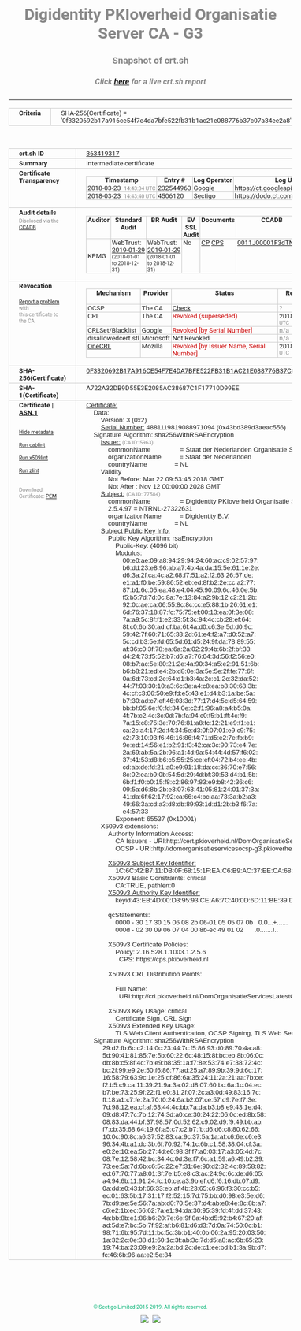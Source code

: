 # Digidentity PKIoverheid Organisatie Server CA - G3
### Snapshot of crt.sh
##### Click [here](https://crt.sh/?q=0F3320692B17A916CE54F7E4DA7BFE522FB31B1AC21E088776B37C07A34EE2A8) for a live crt.sh report

---
<!DOCTYPE HTML PUBLIC "-//W3C//DTD HTML 4.0 Transitional//EN">
<HTML>
<HEAD>
  <META http-equiv="Content-Type" content="text/html; charset=UTF-8">
  <TITLE>crt.sh | 0f3320692b17a916ce54f7e4da7bfe522fb31b1ac21e088776b37c07a34ee2a8</TITLE>
  <META name="description" content="Free CT Log Certificate Search Tool from Sectigo (formerly Comodo CA)">
  <META name="keywords" content="crt.sh, CT, Certificate Transparency, Certificate Search, SSL Certificate, Sectigo, Comodo CA">
  <LINK href="//fonts.googleapis.com/css?family=Roboto+Mono|Roboto:400,400i,700,700i" rel="stylesheet">
  <STYLE type="text/css">
    a {
      white-space: nowrap;
    }
    body {
      color: #888888;
      font: 12pt Roboto, sans-serif;
      padding-top: 10px;
      text-align: center
    }
    form {
      margin: 0px
    }
    span {
      border-radius: 10px
    }
    span.heading {
      color: #888888;
      font: 12pt Roboto, sans-serif
    }
    span.title {
      background-color: #00B373;
      color: #FFFFFF;
      font: bold 18pt Roboto, sans-serif;
      padding: 0px 5px
    }
    span.text {
      color: #888888;
      font: 10pt Roboto, sans-serif
    }
    span.whiteongrey {
      background-color: #D9D9D6;
      color: #FFFFFF;
      font: bold 18pt Roboto, sans-serif;
      padding: 0px 5px
    }
    table {
      border-collapse: collapse;
      color: #222222;
      font: 10pt Roboto, sans-serif;
      margin-left: auto;
      margin-right: auto
    }
    table.options {
      border: none;
      margin-left: 10px
    }
    td, th {
      border: 1px solid #CCCCCC;
      padding: 0px 2px;
      text-align: left;
      vertical-align: top
    }
    td.outer, th.outer {
      border: 1px solid #CCCCCC;
      padding: 2px 20px;
      text-align: left
    }
    th.heading {
      color: #888888;
      font: bold italic 12pt Roboto, sans-serif;
      padding: 20px 0px 0px;
      text-align: center
    }
    th.options, td.options {
      border: none;
      vertical-align: middle
    }
    td.text {
      font: 10pt "Roboto Mono", sans-serif;
      padding: 2px 20px
    }
    td.heading {
      border: none;
      color: #888888;
      font: 12pt Roboto, sans-serif;
      padding-top: 20px;
      text-align: center
    }
    table.lint td, th {
      text-align: center
    }
    .button {
      background-color: #00B373;
      border-radius: 10px;
      color: #FFFFFF;
      font: bold 13pt Roboto, sans-serif
    }
    .copyright {
      font: 8pt Roboto, sans-serif;
      color: #00B373
    }
    .input {
      border: 1px solid #888888;
      font-weight: bold;
      text-align: center
    }
    .small {
      font: 8pt Roboto, sans-serif;
      color: #888888
    }
    .error {
      background-color: #FFDFDF;
      color: #CC0000;
      font-weight: bold
    }
    .fatal {
      background-color: #0000AA;
      color: #FFFFFF;
      font-weight: bold
    }
    .notice {
      background-color: #FFFFDF;
      color: #606000
    }
    .warning {
      background-color: #FFEFDF;
      color: #DF6000
    }
  </STYLE>
</HEAD>
<BODY>

<TABLE>
  <TR>
    <TH class="outer">Criteria</TH>
    <TD class="outer">SHA-256(Certificate) = '0f3320692b17a916ce54f7e4da7bfe522fb31b1ac21e088776b37c07a34ee2a8'</TD>
  </TR>
</TABLE>
<BR>
<TABLE>
  <TR>
    <TH class="outer">crt.sh ID</TH>
    <TD class="outer"><A href="?id=363419317">363419317</A></TD>
  </TR>
  <TR>
    <TH class="outer">Summary</TH>
    <TD class="outer">Intermediate certificate</TD>
  </TR>
  <TR>
    <TH class="outer">Certificate<BR>Transparency</TH>
    <TD class="outer">
<TABLE class="options" style="margin-left:0px">
  <TR>
    <TH>Timestamp</TH>
    <TH>Entry #</TH>
    <TH>Log Operator</TH>
    <TH>Log URL</TH>
  </TR>
  <TR>
    <TD>2018-03-23&nbsp; <FONT class="small">14:43:34 UTC</FONT></TD>
    <TD>232544963</TD>
    <TD>Google</TD>
    <TD>https://ct.googleapis.com/rocketeer</TD>
  </TR>
  <TR>
    <TD>2018-03-23&nbsp; <FONT class="small">14:43:40 UTC</FONT></TD>
    <TD>4506120</TD>
    <TD>Sectigo</TD>
    <TD>https://dodo.ct.comodo.com</TD>
  </TR>
</TABLE>
    </TD>
  </TR>
  <TR>
    <TH class="outer">Audit details<BR>
      <DIV class="small" style="padding-top:3px">Disclosed via the
        <A href="//ccadb-public.secure.force.com/mozilla/PublicAllIntermediateCerts" target="_blank">CCADB</A></DIV>
    </TH>
    <TD class="outer">
<TABLE class="options" style="margin-left:0px">
  <TR>
    <TH>Auditor</TH>
    <TH>Standard Audit</TH>
    <TH>BR Audit</TH>
    <TH>EV SSL Audit</TH>
    <TH>Documents</TH>
    <TH>CCADB</TH>
    <TH>Root Owner / Certificate</TH>
  </TR>
  <TR>
    <TD style="vertical-align:middle">KPMG</TD>
    <TD>WebTrust:
      <A href="https://www.cpacanada.ca/generichandlers/CPACHandler.ashx?attachmentid=224596" target="_blank">2019-01-29</A>
      <BR><FONT style="font-size:8pt">(2018-01-01 to 2018-12-31)</FONT></TD>
    <TD>WebTrust:
      <A href="https://www.cpacanada.ca/generichandlers/CPACHandler.ashx?attachmentid=224597" target="_blank">2019-01-29</A>
      <BR><FONT style="font-size:8pt">(2018-01-01 to 2018-12-31)</FONT></TD>
    <TD>No    <TD>
      <A href="https://logius.nl/english/pkioverheid" target="blank">CP</A>
      <A href="https://cps.pkioverheid.nl" target="blank">CPS</A>
    </TD>
    <TD><A href="//ccadb.force.com/0011J00001F3dTNQAZ" target="_blank">0011J00001F3dTNQAZ</A></TD>
    <TD><A href="/?id=8693290">Government of The Netherlands, PKIoverheid (Logius)</A></TD>
  </TR>
</TABLE>
    </TD>
  </TR>
  <TR>
    <TH class="outer">Revocation<BR><BR>
      <DIV class="small" style="padding-top:3px"><A href="?id=363419317&opt=problemreporting">Report a problem</A> with<BR>this certificate to the CA</DIV></TH>
    <TD class="outer">
      <TABLE class="options" style="margin-left:0px">
        <TR>
          <TH>Mechanism</TH>
          <TH>Provider</TH>
          <TH>Status</TH>
          <TH>Revocation Date</TH>
          <TH>Last Observed in CRL</TH>
          <TH>Last Checked <SPAN style="color:#CC0000;vertical-align:middle;font-size:70%;font-weight:normal">(Error)</SPAN></TH>
        </TR>
        <TR>
          <TD>OCSP</TD>
          <TD>The CA</TD>
          <TD><A href="?id=363419317&opt=ocsp">Check</A></TD>
          <TD><SPAN style="color:#888888">?</SPAN></TD>
          <TD><SPAN style="color:#888888">n/a</SPAN></TD>
          <TD><SPAN style="color:#888888">?</SPAN></TD>
        </TR>
        <TR>
          <TD>CRL</TD>
          <TD>The CA</TD>
          <TD><SPAN style="color:#CC0000">Revoked (superseded)</SPAN></TD><TD>2018-05-17&nbsp; <FONT class="small">08:51:28 UTC</FONT></TD><TD>2019-07-05&nbsp; <FONT class="small">14:19:02 UTC</FONT></TD><TD>2019-12-04&nbsp; <FONT class="small">16:44:22 UTC</FONT></TD>
        </TR>
        <TR>
          <TD>CRLSet/Blacklist</TD>
          <TD>Google</TD>
          <TD><SPAN style="color:#CC0000">Revoked [by Serial Number]</SPAN></TD>
          <TD><SPAN style="color:#888888">n/a</SPAN></TD>
          <TD><SPAN style="color:#888888">n/a</SPAN></TD>
          <TD><SPAN style="color:#888888">n/a</SPAN></TD>
        </TR>
        <TR>
          <TD>disallowedcert.stl</TD>
          <TD>Microsoft</TD>
          <TD>Not Revoked</TD>
          <TD><SPAN style="color:#888888">n/a</SPAN></TD>
          <TD><SPAN style="color:#888888">n/a</SPAN></TD>
          <TD><SPAN style="color:#888888">n/a</SPAN></TD>
        </TR>
        <TR>
          <TD><A href="/mozilla-onecrl" target="_blank">OneCRL</A></TD>
          <TD>Mozilla</TD>
          <TD><SPAN style="color:#CC0000">Revoked [by Issuer Name, Serial Number]</SPAN></TD><TD>2018-05-30&nbsp; <FONT class="small">12:35:03 UTC</FONT></TD>
          <TD><SPAN style="color:#888888">n/a</SPAN></TD>
          <TD><SPAN style="color:#888888">n/a</SPAN></TD>
        </TR>
      </TABLE>
    </TD>
  </TR>
  <TR>
    <TH class="outer">SHA-256(Certificate)</TH>
    <TD class="outer"><A href="//censys.io/certificates/0f3320692b17a916ce54f7e4da7bfe522fb31b1ac21e088776b37c07a34ee2a8">0F3320692B17A916CE54F7E4DA7BFE522FB31B1AC21E088776B37C07A34EE2A8</A></TD>
  </TR>
  <TR>
    <TH class="outer">SHA-1(Certificate)</TH>
    <TD class="outer">A722A32DB9D55E3E2085AC38687C1F17710D99EE</TD>
  </TR>
  <TR>
    <TH class="outer">Certificate | <A href="?asn1=363419317">ASN.1</A>
      <SPAN class="small"><BR>
      <BR><BR><A href="?id=363419317&opt=nometadata">Hide metadata</A>
      <BR><BR><A href="?id=363419317&opt=cablint">Run cablint</A>
      <BR><BR><A href="?id=363419317&opt=x509lint">Run x509lint</A>
      <BR><BR><A href="?id=363419317&opt=zlint">Run zlint</A>
      <BR><BR><BR>Download Certificate: <A href="?d=363419317">PEM</A>
      </SPAN>
    </TH>
    <TD class="text"><A href="?d=363419317">Certificate:</A><BR>&nbsp;&nbsp;&nbsp;&nbsp;Data:<BR>&nbsp;&nbsp;&nbsp;&nbsp;&nbsp;&nbsp;&nbsp;&nbsp;Version:&nbsp;3&nbsp;(0x2)<BR>&nbsp;&nbsp;&nbsp;&nbsp;&nbsp;&nbsp;&nbsp;&nbsp;<A href="?serial=43bd389d3aeac556">Serial&nbsp;Number:</A>&nbsp;4881119819088971094&nbsp;(0x43bd389d3aeac556)<BR>&nbsp;&nbsp;&nbsp;&nbsp;Signature&nbsp;Algorithm:&nbsp;sha256WithRSAEncryption<BR>&nbsp;&nbsp;&nbsp;&nbsp;&nbsp;&nbsp;&nbsp;&nbsp;<A href="?caid=5963">Issuer:</A> <SPAN class="small">(CA ID: 5963)</SPAN><BR>&nbsp;&nbsp;&nbsp;&nbsp;&nbsp;&nbsp;&nbsp;&nbsp;&nbsp;&nbsp;&nbsp;&nbsp;commonName&nbsp;&nbsp;&nbsp;&nbsp;&nbsp;&nbsp;&nbsp;&nbsp;&nbsp;&nbsp;&nbsp;&nbsp;&nbsp;&nbsp;&nbsp;&nbsp;=&nbsp;Staat&nbsp;der&nbsp;Nederlanden&nbsp;Organisatie&nbsp;Services&nbsp;CA&nbsp;-&nbsp;G3<BR>&nbsp;&nbsp;&nbsp;&nbsp;&nbsp;&nbsp;&nbsp;&nbsp;&nbsp;&nbsp;&nbsp;&nbsp;organizationName&nbsp;&nbsp;&nbsp;&nbsp;&nbsp;&nbsp;&nbsp;&nbsp;&nbsp;&nbsp;=&nbsp;Staat&nbsp;der&nbsp;Nederlanden<BR>&nbsp;&nbsp;&nbsp;&nbsp;&nbsp;&nbsp;&nbsp;&nbsp;&nbsp;&nbsp;&nbsp;&nbsp;countryName&nbsp;&nbsp;&nbsp;&nbsp;&nbsp;&nbsp;&nbsp;&nbsp;&nbsp;&nbsp;&nbsp;&nbsp;&nbsp;&nbsp;&nbsp;=&nbsp;NL<BR>&nbsp;&nbsp;&nbsp;&nbsp;&nbsp;&nbsp;&nbsp;&nbsp;Validity<BR>&nbsp;&nbsp;&nbsp;&nbsp;&nbsp;&nbsp;&nbsp;&nbsp;&nbsp;&nbsp;&nbsp;&nbsp;Not&nbsp;Before:&nbsp;Mar&nbsp;22&nbsp;09:53:45&nbsp;2018&nbsp;GMT<BR>&nbsp;&nbsp;&nbsp;&nbsp;&nbsp;&nbsp;&nbsp;&nbsp;&nbsp;&nbsp;&nbsp;&nbsp;Not&nbsp;After&nbsp;:&nbsp;Nov&nbsp;12&nbsp;00:00:00&nbsp;2028&nbsp;GMT<BR>&nbsp;&nbsp;&nbsp;&nbsp;&nbsp;&nbsp;&nbsp;&nbsp;<A href="?caid=77584">Subject:</A> <SPAN class="small">(CA ID: 77584)</SPAN><BR>&nbsp;&nbsp;&nbsp;&nbsp;&nbsp;&nbsp;&nbsp;&nbsp;&nbsp;&nbsp;&nbsp;&nbsp;commonName&nbsp;&nbsp;&nbsp;&nbsp;&nbsp;&nbsp;&nbsp;&nbsp;&nbsp;&nbsp;&nbsp;&nbsp;&nbsp;&nbsp;&nbsp;&nbsp;=&nbsp;Digidentity&nbsp;PKIoverheid&nbsp;Organisatie&nbsp;Server&nbsp;CA&nbsp;-&nbsp;G3<BR>&nbsp;&nbsp;&nbsp;&nbsp;&nbsp;&nbsp;&nbsp;&nbsp;&nbsp;&nbsp;&nbsp;&nbsp;2.5.4.97&nbsp;=&nbsp;NTRNL-27322631<BR>&nbsp;&nbsp;&nbsp;&nbsp;&nbsp;&nbsp;&nbsp;&nbsp;&nbsp;&nbsp;&nbsp;&nbsp;organizationName&nbsp;&nbsp;&nbsp;&nbsp;&nbsp;&nbsp;&nbsp;&nbsp;&nbsp;&nbsp;=&nbsp;Digidentity&nbsp;B.V.<BR>&nbsp;&nbsp;&nbsp;&nbsp;&nbsp;&nbsp;&nbsp;&nbsp;&nbsp;&nbsp;&nbsp;&nbsp;countryName&nbsp;&nbsp;&nbsp;&nbsp;&nbsp;&nbsp;&nbsp;&nbsp;&nbsp;&nbsp;&nbsp;&nbsp;&nbsp;&nbsp;&nbsp;=&nbsp;NL<BR>&nbsp;&nbsp;&nbsp;&nbsp;&nbsp;&nbsp;&nbsp;&nbsp;<A href="?spkisha256=f89e2d44a2faeac00051939f990060a94a0b12782bdd82fa3c7bdaade0fe2cff">Subject&nbsp;Public&nbsp;Key&nbsp;Info:</A><BR>&nbsp;&nbsp;&nbsp;&nbsp;&nbsp;&nbsp;&nbsp;&nbsp;&nbsp;&nbsp;&nbsp;&nbsp;Public&nbsp;Key&nbsp;Algorithm:&nbsp;rsaEncryption<BR>&nbsp;&nbsp;&nbsp;&nbsp;&nbsp;&nbsp;&nbsp;&nbsp;&nbsp;&nbsp;&nbsp;&nbsp;&nbsp;&nbsp;&nbsp;&nbsp;Public-Key:&nbsp;(4096&nbsp;bit)<BR>&nbsp;&nbsp;&nbsp;&nbsp;&nbsp;&nbsp;&nbsp;&nbsp;&nbsp;&nbsp;&nbsp;&nbsp;&nbsp;&nbsp;&nbsp;&nbsp;Modulus:<BR>&nbsp;&nbsp;&nbsp;&nbsp;&nbsp;&nbsp;&nbsp;&nbsp;&nbsp;&nbsp;&nbsp;&nbsp;&nbsp;&nbsp;&nbsp;&nbsp;&nbsp;&nbsp;&nbsp;&nbsp;00:e0:ae:09:a8:94:29:94:24:60:ac:c9:02:57:97:<BR>&nbsp;&nbsp;&nbsp;&nbsp;&nbsp;&nbsp;&nbsp;&nbsp;&nbsp;&nbsp;&nbsp;&nbsp;&nbsp;&nbsp;&nbsp;&nbsp;&nbsp;&nbsp;&nbsp;&nbsp;b6:dd:23:e8:96:ab:a7:4b:4a:da:15:5e:61:1e:2e:<BR>&nbsp;&nbsp;&nbsp;&nbsp;&nbsp;&nbsp;&nbsp;&nbsp;&nbsp;&nbsp;&nbsp;&nbsp;&nbsp;&nbsp;&nbsp;&nbsp;&nbsp;&nbsp;&nbsp;&nbsp;d6:3a:2f:ca:4c:a2:68:f7:51:a2:f2:63:26:57:de:<BR>&nbsp;&nbsp;&nbsp;&nbsp;&nbsp;&nbsp;&nbsp;&nbsp;&nbsp;&nbsp;&nbsp;&nbsp;&nbsp;&nbsp;&nbsp;&nbsp;&nbsp;&nbsp;&nbsp;&nbsp;e1:a1:f0:be:59:86:52:eb:ed:8f:b2:2e:cc:a2:77:<BR>&nbsp;&nbsp;&nbsp;&nbsp;&nbsp;&nbsp;&nbsp;&nbsp;&nbsp;&nbsp;&nbsp;&nbsp;&nbsp;&nbsp;&nbsp;&nbsp;&nbsp;&nbsp;&nbsp;&nbsp;87:b1:6c:05:ea:48:e4:04:45:90:09:6c:46:0e:5b:<BR>&nbsp;&nbsp;&nbsp;&nbsp;&nbsp;&nbsp;&nbsp;&nbsp;&nbsp;&nbsp;&nbsp;&nbsp;&nbsp;&nbsp;&nbsp;&nbsp;&nbsp;&nbsp;&nbsp;&nbsp;f5:b5:7d:7d:0c:8a:7e:13:84:a2:9b:12:c2:21:2b:<BR>&nbsp;&nbsp;&nbsp;&nbsp;&nbsp;&nbsp;&nbsp;&nbsp;&nbsp;&nbsp;&nbsp;&nbsp;&nbsp;&nbsp;&nbsp;&nbsp;&nbsp;&nbsp;&nbsp;&nbsp;92:0c:ae:ca:06:55:8c:8c:cc:e5:88:1b:26:61:e1:<BR>&nbsp;&nbsp;&nbsp;&nbsp;&nbsp;&nbsp;&nbsp;&nbsp;&nbsp;&nbsp;&nbsp;&nbsp;&nbsp;&nbsp;&nbsp;&nbsp;&nbsp;&nbsp;&nbsp;&nbsp;6d:76:37:18:87:fc:75:75:ef:00:13:ea:0f:3e:08:<BR>&nbsp;&nbsp;&nbsp;&nbsp;&nbsp;&nbsp;&nbsp;&nbsp;&nbsp;&nbsp;&nbsp;&nbsp;&nbsp;&nbsp;&nbsp;&nbsp;&nbsp;&nbsp;&nbsp;&nbsp;7a:a9:5c:8f:f1:e2:33:5f:3c:94:4c:cb:28:ef:64:<BR>&nbsp;&nbsp;&nbsp;&nbsp;&nbsp;&nbsp;&nbsp;&nbsp;&nbsp;&nbsp;&nbsp;&nbsp;&nbsp;&nbsp;&nbsp;&nbsp;&nbsp;&nbsp;&nbsp;&nbsp;8f:c0:6b:30:ad:df:ba:6f:4a:d0:c6:3e:5d:d0:9c:<BR>&nbsp;&nbsp;&nbsp;&nbsp;&nbsp;&nbsp;&nbsp;&nbsp;&nbsp;&nbsp;&nbsp;&nbsp;&nbsp;&nbsp;&nbsp;&nbsp;&nbsp;&nbsp;&nbsp;&nbsp;59:42:7f:60:71:65:33:2d:61:e4:f2:a7:d0:52:a7:<BR>&nbsp;&nbsp;&nbsp;&nbsp;&nbsp;&nbsp;&nbsp;&nbsp;&nbsp;&nbsp;&nbsp;&nbsp;&nbsp;&nbsp;&nbsp;&nbsp;&nbsp;&nbsp;&nbsp;&nbsp;5c:cd:b3:5e:fd:65:5d:61:d5:24:9f:da:78:89:55:<BR>&nbsp;&nbsp;&nbsp;&nbsp;&nbsp;&nbsp;&nbsp;&nbsp;&nbsp;&nbsp;&nbsp;&nbsp;&nbsp;&nbsp;&nbsp;&nbsp;&nbsp;&nbsp;&nbsp;&nbsp;af:36:c0:3f:78:ea:6a:2a:02:29:4b:6b:2f:bf:33:<BR>&nbsp;&nbsp;&nbsp;&nbsp;&nbsp;&nbsp;&nbsp;&nbsp;&nbsp;&nbsp;&nbsp;&nbsp;&nbsp;&nbsp;&nbsp;&nbsp;&nbsp;&nbsp;&nbsp;&nbsp;d4:24:73:f5:52:b7:d6:a7:76:04:3d:56:f2:56:e0:<BR>&nbsp;&nbsp;&nbsp;&nbsp;&nbsp;&nbsp;&nbsp;&nbsp;&nbsp;&nbsp;&nbsp;&nbsp;&nbsp;&nbsp;&nbsp;&nbsp;&nbsp;&nbsp;&nbsp;&nbsp;08:b7:ac:5e:80:21:2e:4a:90:34:a5:e2:91:51:6b:<BR>&nbsp;&nbsp;&nbsp;&nbsp;&nbsp;&nbsp;&nbsp;&nbsp;&nbsp;&nbsp;&nbsp;&nbsp;&nbsp;&nbsp;&nbsp;&nbsp;&nbsp;&nbsp;&nbsp;&nbsp;b6:b8:21:ed:e4:2b:d8:0e:3a:5e:5e:2f:fe:77:6f:<BR>&nbsp;&nbsp;&nbsp;&nbsp;&nbsp;&nbsp;&nbsp;&nbsp;&nbsp;&nbsp;&nbsp;&nbsp;&nbsp;&nbsp;&nbsp;&nbsp;&nbsp;&nbsp;&nbsp;&nbsp;0a:6d:73:cd:2e:64:d1:b3:4a:2c:c1:2c:32:da:52:<BR>&nbsp;&nbsp;&nbsp;&nbsp;&nbsp;&nbsp;&nbsp;&nbsp;&nbsp;&nbsp;&nbsp;&nbsp;&nbsp;&nbsp;&nbsp;&nbsp;&nbsp;&nbsp;&nbsp;&nbsp;44:7f:03:30:10:a3:6c:3e:a4:c8:ea:b8:30:68:3b:<BR>&nbsp;&nbsp;&nbsp;&nbsp;&nbsp;&nbsp;&nbsp;&nbsp;&nbsp;&nbsp;&nbsp;&nbsp;&nbsp;&nbsp;&nbsp;&nbsp;&nbsp;&nbsp;&nbsp;&nbsp;4c:cf:c3:06:50:e9:fd:e5:43:e1:d4:b3:1a:be:5a:<BR>&nbsp;&nbsp;&nbsp;&nbsp;&nbsp;&nbsp;&nbsp;&nbsp;&nbsp;&nbsp;&nbsp;&nbsp;&nbsp;&nbsp;&nbsp;&nbsp;&nbsp;&nbsp;&nbsp;&nbsp;b7:30:ad:c7:ef:46:03:3d:77:17:d4:5c:d5:64:59:<BR>&nbsp;&nbsp;&nbsp;&nbsp;&nbsp;&nbsp;&nbsp;&nbsp;&nbsp;&nbsp;&nbsp;&nbsp;&nbsp;&nbsp;&nbsp;&nbsp;&nbsp;&nbsp;&nbsp;&nbsp;bb:bf:05:6e:f0:fd:34:0e:c2:f1:96:a8:a4:b5:0a:<BR>&nbsp;&nbsp;&nbsp;&nbsp;&nbsp;&nbsp;&nbsp;&nbsp;&nbsp;&nbsp;&nbsp;&nbsp;&nbsp;&nbsp;&nbsp;&nbsp;&nbsp;&nbsp;&nbsp;&nbsp;4f:7b:c2:4c:3c:0d:7b:fa:94:c0:f5:b1:ff:4c:f9:<BR>&nbsp;&nbsp;&nbsp;&nbsp;&nbsp;&nbsp;&nbsp;&nbsp;&nbsp;&nbsp;&nbsp;&nbsp;&nbsp;&nbsp;&nbsp;&nbsp;&nbsp;&nbsp;&nbsp;&nbsp;7a:15:c8:75:3e:70:76:81:a8:fc:12:21:e9:f1:e1:<BR>&nbsp;&nbsp;&nbsp;&nbsp;&nbsp;&nbsp;&nbsp;&nbsp;&nbsp;&nbsp;&nbsp;&nbsp;&nbsp;&nbsp;&nbsp;&nbsp;&nbsp;&nbsp;&nbsp;&nbsp;ca:2c:a4:17:2d:f4:34:5e:d3:0f:07:01:e9:c9:75:<BR>&nbsp;&nbsp;&nbsp;&nbsp;&nbsp;&nbsp;&nbsp;&nbsp;&nbsp;&nbsp;&nbsp;&nbsp;&nbsp;&nbsp;&nbsp;&nbsp;&nbsp;&nbsp;&nbsp;&nbsp;c2:73:10:93:f6:46:16:86:f4:71:d5:e2:7e:fb:b9:<BR>&nbsp;&nbsp;&nbsp;&nbsp;&nbsp;&nbsp;&nbsp;&nbsp;&nbsp;&nbsp;&nbsp;&nbsp;&nbsp;&nbsp;&nbsp;&nbsp;&nbsp;&nbsp;&nbsp;&nbsp;9e:ed:14:56:e1:b2:91:f3:42:ca:3c:90:73:e4:7e:<BR>&nbsp;&nbsp;&nbsp;&nbsp;&nbsp;&nbsp;&nbsp;&nbsp;&nbsp;&nbsp;&nbsp;&nbsp;&nbsp;&nbsp;&nbsp;&nbsp;&nbsp;&nbsp;&nbsp;&nbsp;2a:69:ab:5a:2b:96:a1:4d:9a:54:44:4d:57:f6:02:<BR>&nbsp;&nbsp;&nbsp;&nbsp;&nbsp;&nbsp;&nbsp;&nbsp;&nbsp;&nbsp;&nbsp;&nbsp;&nbsp;&nbsp;&nbsp;&nbsp;&nbsp;&nbsp;&nbsp;&nbsp;37:41:53:d8:b6:c5:55:25:ce:ef:04:72:b4:ee:4b:<BR>&nbsp;&nbsp;&nbsp;&nbsp;&nbsp;&nbsp;&nbsp;&nbsp;&nbsp;&nbsp;&nbsp;&nbsp;&nbsp;&nbsp;&nbsp;&nbsp;&nbsp;&nbsp;&nbsp;&nbsp;cd:ab:de:fd:21:a0:e9:91:18:da:cc:36:70:e7:56:<BR>&nbsp;&nbsp;&nbsp;&nbsp;&nbsp;&nbsp;&nbsp;&nbsp;&nbsp;&nbsp;&nbsp;&nbsp;&nbsp;&nbsp;&nbsp;&nbsp;&nbsp;&nbsp;&nbsp;&nbsp;8c:02:ea:b9:0b:54:5d:29:4d:bf:30:53:d4:b1:5b:<BR>&nbsp;&nbsp;&nbsp;&nbsp;&nbsp;&nbsp;&nbsp;&nbsp;&nbsp;&nbsp;&nbsp;&nbsp;&nbsp;&nbsp;&nbsp;&nbsp;&nbsp;&nbsp;&nbsp;&nbsp;6b:f1:f0:b0:15:f8:c2:86:97:83:e9:b8:42:36:c6:<BR>&nbsp;&nbsp;&nbsp;&nbsp;&nbsp;&nbsp;&nbsp;&nbsp;&nbsp;&nbsp;&nbsp;&nbsp;&nbsp;&nbsp;&nbsp;&nbsp;&nbsp;&nbsp;&nbsp;&nbsp;09:5a:d6:8b:2b:e3:07:63:41:05:81:24:01:37:3a:<BR>&nbsp;&nbsp;&nbsp;&nbsp;&nbsp;&nbsp;&nbsp;&nbsp;&nbsp;&nbsp;&nbsp;&nbsp;&nbsp;&nbsp;&nbsp;&nbsp;&nbsp;&nbsp;&nbsp;&nbsp;41:da:6f:62:17:92:ca:66:c4:bc:aa:73:3a:b2:a3:<BR>&nbsp;&nbsp;&nbsp;&nbsp;&nbsp;&nbsp;&nbsp;&nbsp;&nbsp;&nbsp;&nbsp;&nbsp;&nbsp;&nbsp;&nbsp;&nbsp;&nbsp;&nbsp;&nbsp;&nbsp;49:66:3a:cd:a3:d8:db:89:93:1d:d1:2b:b3:f6:7a:<BR>&nbsp;&nbsp;&nbsp;&nbsp;&nbsp;&nbsp;&nbsp;&nbsp;&nbsp;&nbsp;&nbsp;&nbsp;&nbsp;&nbsp;&nbsp;&nbsp;&nbsp;&nbsp;&nbsp;&nbsp;e4:57:33<BR>&nbsp;&nbsp;&nbsp;&nbsp;&nbsp;&nbsp;&nbsp;&nbsp;&nbsp;&nbsp;&nbsp;&nbsp;&nbsp;&nbsp;&nbsp;&nbsp;Exponent:&nbsp;65537&nbsp;(0x10001)<BR>&nbsp;&nbsp;&nbsp;&nbsp;&nbsp;&nbsp;&nbsp;&nbsp;X509v3&nbsp;extensions:<BR>&nbsp;&nbsp;&nbsp;&nbsp;&nbsp;&nbsp;&nbsp;&nbsp;&nbsp;&nbsp;&nbsp;&nbsp;Authority&nbsp;Information&nbsp;Access:&nbsp;<BR>&nbsp;&nbsp;&nbsp;&nbsp;&nbsp;&nbsp;&nbsp;&nbsp;&nbsp;&nbsp;&nbsp;&nbsp;&nbsp;&nbsp;&nbsp;&nbsp;CA&nbsp;Issuers&nbsp;-&nbsp;URI:http://cert.pkioverheid.nl/DomOrganisatieServicesCA-G3.cer<BR>&nbsp;&nbsp;&nbsp;&nbsp;&nbsp;&nbsp;&nbsp;&nbsp;&nbsp;&nbsp;&nbsp;&nbsp;&nbsp;&nbsp;&nbsp;&nbsp;OCSP&nbsp;-&nbsp;URI:http://domorganisatieservicesocsp-g3.pkioverheid.nl<BR><BR>&nbsp;&nbsp;&nbsp;&nbsp;&nbsp;&nbsp;&nbsp;&nbsp;&nbsp;&nbsp;&nbsp;&nbsp;<A href="?ski=1c6c42b711db0f68151feac6b9ac37eeca689f8a">X509v3&nbsp;Subject&nbsp;Key&nbsp;Identifier:</A><BR>&nbsp;&nbsp;&nbsp;&nbsp;&nbsp;&nbsp;&nbsp;&nbsp;&nbsp;&nbsp;&nbsp;&nbsp;&nbsp;&nbsp;&nbsp;&nbsp;1C:6C:42:B7:11:DB:0F:68:15:1F:EA:C6:B9:AC:37:EE:CA:68:9F:8A<BR>&nbsp;&nbsp;&nbsp;&nbsp;&nbsp;&nbsp;&nbsp;&nbsp;&nbsp;&nbsp;&nbsp;&nbsp;X509v3&nbsp;Basic&nbsp;Constraints:&nbsp;critical<BR>&nbsp;&nbsp;&nbsp;&nbsp;&nbsp;&nbsp;&nbsp;&nbsp;&nbsp;&nbsp;&nbsp;&nbsp;&nbsp;&nbsp;&nbsp;&nbsp;CA:TRUE,&nbsp;pathlen:0<BR>&nbsp;&nbsp;&nbsp;&nbsp;&nbsp;&nbsp;&nbsp;&nbsp;&nbsp;&nbsp;&nbsp;&nbsp;<A href="?ski=43eb4d00d39593cea67c400d6d11be39d132aee2">X509v3&nbsp;Authority&nbsp;Key&nbsp;Identifier:</A><BR>&nbsp;&nbsp;&nbsp;&nbsp;&nbsp;&nbsp;&nbsp;&nbsp;&nbsp;&nbsp;&nbsp;&nbsp;&nbsp;&nbsp;&nbsp;&nbsp;keyid:43:EB:4D:00:D3:95:93:CE:A6:7C:40:0D:6D:11:BE:39:D1:32:AE:E2<BR><BR>&nbsp;&nbsp;&nbsp;&nbsp;&nbsp;&nbsp;&nbsp;&nbsp;&nbsp;&nbsp;&nbsp;&nbsp;qcStatements:&nbsp;<BR>&nbsp;&nbsp;&nbsp;&nbsp;&nbsp;&nbsp;&nbsp;&nbsp;&nbsp;&nbsp;&nbsp;&nbsp;&nbsp;&nbsp;&nbsp;&nbsp;0000&nbsp;-&nbsp;30&nbsp;17&nbsp;30&nbsp;15&nbsp;06&nbsp;08&nbsp;2b&nbsp;06-01&nbsp;05&nbsp;05&nbsp;07&nbsp;0b&nbsp;&nbsp;&nbsp;0.0...+......<BR>&nbsp;&nbsp;&nbsp;&nbsp;&nbsp;&nbsp;&nbsp;&nbsp;&nbsp;&nbsp;&nbsp;&nbsp;&nbsp;&nbsp;&nbsp;&nbsp;000d&nbsp;-&nbsp;02&nbsp;30&nbsp;09&nbsp;06&nbsp;07&nbsp;04&nbsp;00&nbsp;8b-ec&nbsp;49&nbsp;01&nbsp;02&nbsp;&nbsp;&nbsp;&nbsp;&nbsp;&nbsp;.0.......I..<BR><BR>&nbsp;&nbsp;&nbsp;&nbsp;&nbsp;&nbsp;&nbsp;&nbsp;&nbsp;&nbsp;&nbsp;&nbsp;X509v3&nbsp;Certificate&nbsp;Policies:&nbsp;<BR>&nbsp;&nbsp;&nbsp;&nbsp;&nbsp;&nbsp;&nbsp;&nbsp;&nbsp;&nbsp;&nbsp;&nbsp;&nbsp;&nbsp;&nbsp;&nbsp;Policy:&nbsp;2.16.528.1.1003.1.2.5.6<BR>&nbsp;&nbsp;&nbsp;&nbsp;&nbsp;&nbsp;&nbsp;&nbsp;&nbsp;&nbsp;&nbsp;&nbsp;&nbsp;&nbsp;&nbsp;&nbsp;&nbsp;&nbsp;CPS:&nbsp;https://cps.pkioverheid.nl<BR><BR>&nbsp;&nbsp;&nbsp;&nbsp;&nbsp;&nbsp;&nbsp;&nbsp;&nbsp;&nbsp;&nbsp;&nbsp;X509v3&nbsp;CRL&nbsp;Distribution&nbsp;Points:&nbsp;<BR><BR>&nbsp;&nbsp;&nbsp;&nbsp;&nbsp;&nbsp;&nbsp;&nbsp;&nbsp;&nbsp;&nbsp;&nbsp;&nbsp;&nbsp;&nbsp;&nbsp;Full&nbsp;Name:<BR>&nbsp;&nbsp;&nbsp;&nbsp;&nbsp;&nbsp;&nbsp;&nbsp;&nbsp;&nbsp;&nbsp;&nbsp;&nbsp;&nbsp;&nbsp;&nbsp;&nbsp;&nbsp;URI:http://crl.pkioverheid.nl/DomOrganisatieServicesLatestCRL-G3.crl<BR><BR>&nbsp;&nbsp;&nbsp;&nbsp;&nbsp;&nbsp;&nbsp;&nbsp;&nbsp;&nbsp;&nbsp;&nbsp;X509v3&nbsp;Key&nbsp;Usage:&nbsp;critical<BR>&nbsp;&nbsp;&nbsp;&nbsp;&nbsp;&nbsp;&nbsp;&nbsp;&nbsp;&nbsp;&nbsp;&nbsp;&nbsp;&nbsp;&nbsp;&nbsp;Certificate&nbsp;Sign,&nbsp;CRL&nbsp;Sign<BR>&nbsp;&nbsp;&nbsp;&nbsp;&nbsp;&nbsp;&nbsp;&nbsp;&nbsp;&nbsp;&nbsp;&nbsp;X509v3&nbsp;Extended&nbsp;Key&nbsp;Usage:&nbsp;<BR>&nbsp;&nbsp;&nbsp;&nbsp;&nbsp;&nbsp;&nbsp;&nbsp;&nbsp;&nbsp;&nbsp;&nbsp;&nbsp;&nbsp;&nbsp;&nbsp;TLS&nbsp;Web&nbsp;Client&nbsp;Authentication,&nbsp;OCSP&nbsp;Signing,&nbsp;TLS&nbsp;Web&nbsp;Server&nbsp;Authentication<BR>&nbsp;&nbsp;&nbsp;&nbsp;Signature&nbsp;Algorithm:&nbsp;sha256WithRSAEncryption<BR>&nbsp;&nbsp;&nbsp;&nbsp;&nbsp;&nbsp;&nbsp;&nbsp;&nbsp;29:d2:fb:6c:c2:14:0c:23:44:7c:f5:86:93:d0:89:70:4a:a8:<BR>&nbsp;&nbsp;&nbsp;&nbsp;&nbsp;&nbsp;&nbsp;&nbsp;&nbsp;5d:90:41:81:85:7e:5b:60:22:6c:48:15:8f:bc:eb:8b:06:0c:<BR>&nbsp;&nbsp;&nbsp;&nbsp;&nbsp;&nbsp;&nbsp;&nbsp;&nbsp;db:8b:c5:8f:4c:7b:e9:b8:35:1a:f7:8e:53:74:e7:38:72:4c:<BR>&nbsp;&nbsp;&nbsp;&nbsp;&nbsp;&nbsp;&nbsp;&nbsp;&nbsp;bc:2f:99:e9:2e:50:f6:86:77:ad:25:a7:89:9b:39:9d:6c:17:<BR>&nbsp;&nbsp;&nbsp;&nbsp;&nbsp;&nbsp;&nbsp;&nbsp;&nbsp;16:58:79:63:9c:1e:25:df:86:6a:35:24:11:2a:21:aa:7b:ce:<BR>&nbsp;&nbsp;&nbsp;&nbsp;&nbsp;&nbsp;&nbsp;&nbsp;&nbsp;f2:b5:c9:ca:11:39:21:9a:3a:02:d8:07:60:bc:6a:1c:04:ec:<BR>&nbsp;&nbsp;&nbsp;&nbsp;&nbsp;&nbsp;&nbsp;&nbsp;&nbsp;b7:be:73:25:9f:22:f1:e0:31:2f:07:2c:a3:0d:49:83:16:7c:<BR>&nbsp;&nbsp;&nbsp;&nbsp;&nbsp;&nbsp;&nbsp;&nbsp;&nbsp;ff:18:a1:c7:fe:2a:70:f0:24:6a:b2:07:ce:57:d9:7e:f7:3e:<BR>&nbsp;&nbsp;&nbsp;&nbsp;&nbsp;&nbsp;&nbsp;&nbsp;&nbsp;7d:98:12:ea:cf:af:63:44:4c:bb:7a:da:b3:b8:e9:43:1e:d4:<BR>&nbsp;&nbsp;&nbsp;&nbsp;&nbsp;&nbsp;&nbsp;&nbsp;&nbsp;09:d8:47:7c:7b:12:74:3d:a0:ce:30:24:22:06:0c:ed:8b:58:<BR>&nbsp;&nbsp;&nbsp;&nbsp;&nbsp;&nbsp;&nbsp;&nbsp;&nbsp;08:83:da:44:bf:37:98:57:0d:52:62:c9:02:d9:f9:49:bb:ab:<BR>&nbsp;&nbsp;&nbsp;&nbsp;&nbsp;&nbsp;&nbsp;&nbsp;&nbsp;f7:cb:35:68:64:19:6f:a5:c7:c2:b7:fb:d6:d6:c8:80:62:66:<BR>&nbsp;&nbsp;&nbsp;&nbsp;&nbsp;&nbsp;&nbsp;&nbsp;&nbsp;10:0c:90:8c:a6:37:52:83:ca:9c:37:5a:1a:af:c6:6e:c6:e3:<BR>&nbsp;&nbsp;&nbsp;&nbsp;&nbsp;&nbsp;&nbsp;&nbsp;&nbsp;96:34:4b:a1:dc:3b:6f:70:92:74:1c:6b:c1:58:38:04:cf:3a:<BR>&nbsp;&nbsp;&nbsp;&nbsp;&nbsp;&nbsp;&nbsp;&nbsp;&nbsp;e0:2e:10:ea:5b:27:4d:e0:98:3f:f7:a0:03:17:a3:05:4d:7c:<BR>&nbsp;&nbsp;&nbsp;&nbsp;&nbsp;&nbsp;&nbsp;&nbsp;&nbsp;08:7e:12:58:42:bc:34:4c:0d:3e:f7:6c:a1:59:a6:49:b2:39:<BR>&nbsp;&nbsp;&nbsp;&nbsp;&nbsp;&nbsp;&nbsp;&nbsp;&nbsp;73:ee:5a:7d:6b:c6:5c:22:e7:31:6e:90:d2:32:4c:89:58:82:<BR>&nbsp;&nbsp;&nbsp;&nbsp;&nbsp;&nbsp;&nbsp;&nbsp;&nbsp;ed:67:70:77:a8:01:3f:7e:b5:e8:c3:ac:24:9c:6c:de:d6:05:<BR>&nbsp;&nbsp;&nbsp;&nbsp;&nbsp;&nbsp;&nbsp;&nbsp;&nbsp;a4:94:6b:11:91:24:fc:10:ce:a3:9b:ef:d6:f6:16:db:07:d9:<BR>&nbsp;&nbsp;&nbsp;&nbsp;&nbsp;&nbsp;&nbsp;&nbsp;&nbsp;0a:dd:e0:43:bf:66:33:eb:af:4b:23:65:c6:96:f3:30:cc:b5:<BR>&nbsp;&nbsp;&nbsp;&nbsp;&nbsp;&nbsp;&nbsp;&nbsp;&nbsp;ec:01:63:5b:17:31:17:f2:52:15:7d:75:bb:d0:98:e3:5e:d6:<BR>&nbsp;&nbsp;&nbsp;&nbsp;&nbsp;&nbsp;&nbsp;&nbsp;&nbsp;7b:d9:ae:5e:56:7a:ab:d0:70:5e:37:d4:ab:e8:4e:8c:8b:a7:<BR>&nbsp;&nbsp;&nbsp;&nbsp;&nbsp;&nbsp;&nbsp;&nbsp;&nbsp;c6:e2:1b:ec:66:62:7a:e1:94:da:30:95:39:fd:4f:dd:37:43:<BR>&nbsp;&nbsp;&nbsp;&nbsp;&nbsp;&nbsp;&nbsp;&nbsp;&nbsp;4a:bb:8b:e1:86:b6:20:7e:6e:9f:8a:4b:d5:92:b4:67:20:af:<BR>&nbsp;&nbsp;&nbsp;&nbsp;&nbsp;&nbsp;&nbsp;&nbsp;&nbsp;ad:5d:e7:bc:5b:7f:92:af:b6:81:d6:d3:7d:0a:74:50:0c:b1:<BR>&nbsp;&nbsp;&nbsp;&nbsp;&nbsp;&nbsp;&nbsp;&nbsp;&nbsp;98:71:6b:95:7d:11:bc:5c:3b:b1:40:0b:06:2a:95:20:03:50:<BR>&nbsp;&nbsp;&nbsp;&nbsp;&nbsp;&nbsp;&nbsp;&nbsp;&nbsp;1a:32:2c:0e:38:d1:60:1c:3f:ab:3c:7d:d5:a8:ac:6b:65:23:<BR>&nbsp;&nbsp;&nbsp;&nbsp;&nbsp;&nbsp;&nbsp;&nbsp;&nbsp;19:74:ba:23:09:e9:2a:2a:bd:2c:de:c1:ee:bd:b1:3a:9b:d7:<BR>&nbsp;&nbsp;&nbsp;&nbsp;&nbsp;&nbsp;&nbsp;&nbsp;&nbsp;fc:46:6b:96:aa:e2:5e:84<BR>    </TD>
  </TR>
</TABLE>

  <BR><BR><BR>

  <P class="copyright">&copy; Sectigo Limited 2015-2019. All rights reserved.</P>
  <DIV>
    <A href="https://sectigo.com/"><IMG src="/sectigo_s.png"></A>
    &nbsp;<A href="https://github.com/crtsh"><IMG src="/GitHub-Mark-32px.png"></A>
  </DIV>
</BODY>
</HTML>
